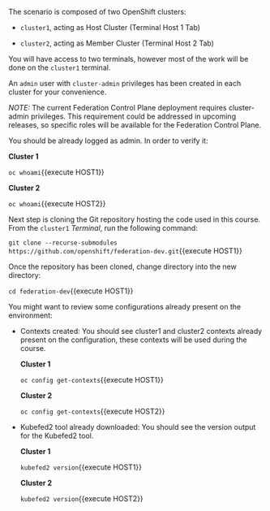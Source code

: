 The scenario is composed of two OpenShift clusters:

* `cluster1`, acting as Host Cluster (Terminal Host 1 Tab)

* `cluster2`, acting as Member Cluster (Terminal Host 2 Tab)

You will have access to two terminals, however most of the work will be done on the `cluster1` terminal.

An `admin` user with `cluster-admin` privileges has been created in each cluster for your convenience.

*NOTE:* The current Federation Control Plane deployment requires cluster-admin privileges. This requirement could be addressed in upcoming releases, so specific roles will be available for the Federation Control Plane.

You should be already logged as admin. In order to verify it:

**Cluster 1**

``oc whoami``{{execute HOST1}}

**Cluster 2**

``oc whoami``{{execute HOST2}}

Next step is cloning the Git repository hosting the code used in this course. From the `cluster1` _Terminal_, run the following command:

``git clone --recurse-submodules https://github.com/openshift/federation-dev.git``{{execute HOST1}}

Once the repository has been cloned, change directory into the new directory:

``cd federation-dev``{{execute HOST1}}

You might want to review some configurations already present on the environment:

* Contexts created: You should see cluster1 and cluster2 contexts already present on the configuration, these contexts will be used during the course.

  **Cluster 1**  

  ``oc config get-contexts``{{execute HOST1}}

  **Cluster 2**

  ``oc config get-contexts``{{execute HOST2}}

* Kubefed2 tool already downloaded: You should see the version output for the Kubefed2 tool.

  **Cluster 1**

  ``kubefed2 version``{{execute HOST1}}

  **Cluster 2**

  ``kubefed2 version``{{execute HOST2}}
